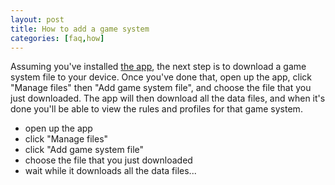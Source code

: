```yaml
---
layout: post
title: How to add a game system
categories: [faq,how]
---
```


Assuming you've installed [the app](/faq/download/2021/11/14/download-it), the next step is to download a game system file to your device. Once you've done that, open up the app, click "Manage files" then "Add game system file", and choose the file that you just downloaded. The app will then download all the data files, and when it's done you'll be able to view the rules and profiles for that game system.

- open up the app
- click "Manage files"
- click "Add game system file"
- choose the file that you just downloaded
- wait while it downloads all the data files...

